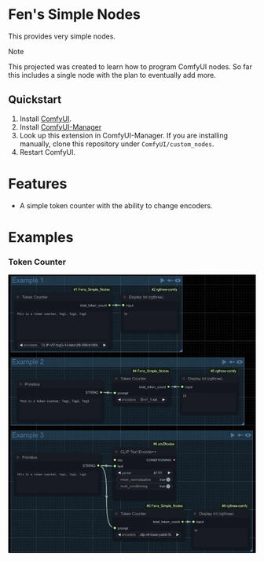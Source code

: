 # Fen's Simple Nodes

This provides very simple nodes.

> [!NOTE]
> This projected was created to learn how to program ComfyUI nodes. So far this includes a single node with the plan to eventually add more.

## Quickstart

1. Install [ComfyUI](https://docs.comfy.org/get_started).
1. Install [ComfyUI-Manager](https://github.com/ltdrdata/ComfyUI-Manager)
1. Look up this extension in ComfyUI-Manager. If you are installing manually, clone this repository under `ComfyUI/custom_nodes`.
1. Restart ComfyUI.

# Features

- A simple token counter with the ability to change encoders.

# Examples

### Token Counter

![TokenCounter](./examples/TokenCounter.webp)
